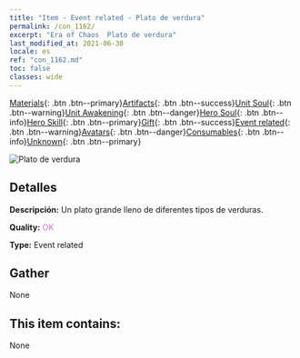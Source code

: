 ```yaml
---
title: "Item - Event related - Plato de verdura"
permalink: /con_1162/
excerpt: "Era of Chaos  Plato de verdura"
last_modified_at: 2021-06-30
locale: es
ref: "con_1162.md"
toc: false
classes: wide
---
```

 [Materials](/ItemsES/){: .btn .btn--primary}[Artifacts](/ItemsES/Artifacts/){: .btn .btn--success}[Unit Soul](/ItemsES/UnitSoul/){: .btn .btn--warning}[Unit Awakening](/ItemsES/UnitAwakening/){: .btn .btn--danger}[Hero Soul](/ItemsES/HeroSoul/){: .btn .btn--info}[Hero Skill](/ItemsES/HeroSkill/){: .btn .btn--primary}[Gift](/ItemsES/Gift/){: .btn .btn--success}[Event related](/ItemsES/Events/){: .btn .btn--warning}[Avatars](/ItemsES/Avatars/){: .btn .btn--danger}[Consumables](/ItemsES/Consumables/){: .btn .btn--info}[Unknown](/ItemsES/Unknown/){: .btn .btn--primary}

 ![Plato de verdura](/images/t/i_8150012.png)

## Detalles
 **Descripción:** Un plato grande lleno de diferentes tipos de verduras.

 **Quality:** <span style="color: #DA70D6">OK</span>

 **Type:** Event related

## Gather

  None

## This item contains:

  None

